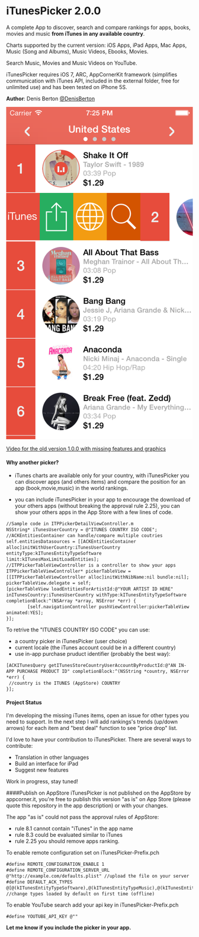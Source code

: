 iTunesPicker 2.0.0
============

A complete App to discover, search and compare rankings for apps, books, movies and music **from iTunes in any available country**.

Charts supported by the current version:
iOS Apps, iPad Apps, Mac Apps, Music (Song and Albums), Music Videos, Ebooks, Movies.

Search Music, Movies and Music Videos on YouTube.

iTunesPicker requires iOS 7, ARC, AppCornerKit framework (simplifies communication with iTunes API, included in the external folder, free for unlimited use) and has been tested on iPhone 5S.

**Author**: Denis Berton [@DenisBerton](https://twitter.com/DenisBerton)

![Alt text](preview/1.png "Preview songs") 

[Video for the old version 1.0.0 with missing features and graphics](https://www.youtube.com/watch?v=rpfFmVLQiGI)

#### Why another picker?
- iTunes charts are available only for your country, with iTunesPicker you can discover apps (and others items) and compare the position for an app (book,movie,music) in the world rankings.

- you can include iTunesPicker in your app to encourage the download of your others apps (without breaking the approval rule 2.25), you can show your others apps in the App Store with a few lines of code. 

```objc
//Sample code in ITPPickerDetailViewController.m
NSString* iTunesUserCountry = @"ITUNES COUNTRY ISO CODE";
//ACKEntitiesContainer can handle/compare multiple coutries
self.entitiesDatasources = [[ACKEntitiesContainer alloc]initWithUserCountry:iTunesUserCountry entityType:kITunesEntityTypeSoftware limit:kITunesMaxLimitLoadEntities];
//ITPPickerTableViewController is a controller to show your apps
ITPPickerTableViewController* pickerTableView = [[ITPPickerTableViewController alloc]initWithNibName:nil bundle:nil];
pickerTableView.delegate = self;
[pickerTableView loadEntitiesForArtistId:@"YOUR ARTIST ID HERE" inITunesCountry:iTunesUserCountry withType:kITunesEntityTypeSoftware completionBlock:^(NSArray *array, NSError *err) {
        [self.navigationController pushViewController:pickerTableView animated:YES];
}];
```

To retrive the "ITUNES COUNTRY ISO CODE" you can use:

- a country picker in iTunesPicker (user choice)
- current locale (the iTunes account could be in a different country)
- use in-app purchase pruduct identifier (probably the best way):

```objc
[ACKITunesQuery getITunesStoreCountryUserAccountByProductId:@"AN IN-APP PURCHASE PRODUCT ID" completionBlock:^(NSString *country, NSError *err) {
 //country is the ITUNES (AppStore) COUNTRY
}];
```

#### Project Status
I'm developing the missing iTunes items, open an issue for other types you need to support.
In the next step I will add rankings's trends (up/down arrows) for each item and "best deal" function to see "price drop" list.

I'd love to have your contribution to iTunesPicker. There are several ways to contribute:

- Translation in other languages
- Build an interface for iPad 
- Suggest new features

Work in progress, stay tuned!

####Publish on AppStore
iTunesPicker is not published on the AppStore by appcorner.it, you're free to publish this version "as is" on App Store (please quote this repository in the app description) or with your changes.

The app "as is" could not pass the approval rules of AppStore:
- rule 8.1 cannot contain "iTunes" in the app name
- rule 8.3 could be evaluated similar to iTunes
- rule 2.25 you should remove apps ranking.

To enable remote configuration set on iTunesPicker-Prefix.pch
```objc
#define REMOTE_CONFIGURATION_ENABLE 1
#define REMOTE_CONFIGURATION_SERVER_URL @"http://example.com/defaults.plist" //upload the file on your server
#define DEFAULT_ACK_TYPES @[@(kITunesEntityTypeSoftware),@(kITunesEntityTypeMusic),@(kITunesEntityTypeEBook),@(kITunesEntityTypeMovie)]; //change types loaded by default on first time (offline) 
```

To enable YouTube search add your api key in iTunesPicker-Prefix.pch
```objc
#define YOUTUBE_API_KEY @""
```

**Let me know if you include the picker in your app.**
